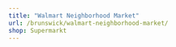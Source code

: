 ```yaml
---
title: "Walmart Neighborhood Market"
url: /brunswick/walmart-neighborhood-market/
shop: Supermarkt
---
```


